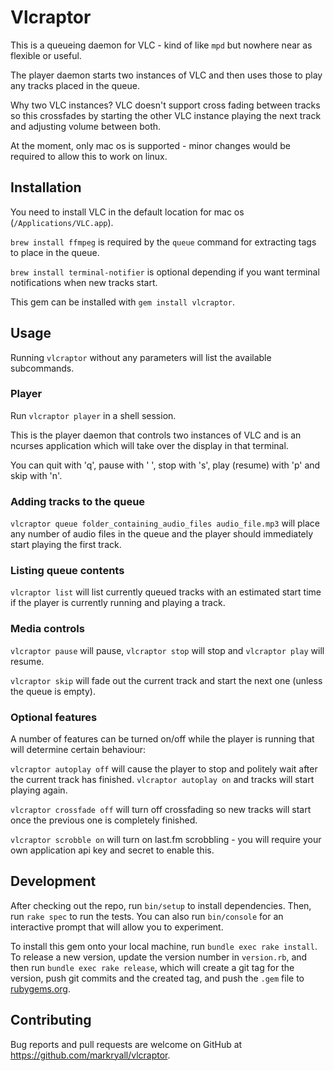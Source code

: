 # Vlcraptor

This is a queueing daemon for VLC - kind of like `mpd` but nowhere near as flexible or useful.

The player daemon starts two instances of VLC and then uses those to play any tracks placed in the queue.

Why two VLC instances? VLC doesn't support cross fading between tracks so this crossfades by starting the
other VLC instance playing the next track and adjusting volume between both.

At the moment, only mac os is supported - minor changes would be required to allow this to work on linux.

## Installation

You need to install VLC in the default location for mac os (`/Applications/VLC.app`).

`brew install ffmpeg` is required by the `queue` command for extracting tags to place in the queue.

`brew install terminal-notifier` is optional depending if you want terminal notifications when new tracks start.

This gem can be installed with `gem install vlcraptor`.

## Usage

Running `vlcraptor` without any parameters will list the available subcommands.

### Player

Run `vlcraptor player` in a shell session.

This is the player daemon that controls two instances
of VLC and is an ncurses application which will take over the display in that terminal.

You can quit with 'q', pause with ' ', stop with 's', play (resume) with 'p' and skip with 'n'.

### Adding tracks to the queue

`vlcraptor queue folder_containing_audio_files audio_file.mp3` will place any number of audio files in the
queue and the player should immediately start playing the first track.

### Listing queue contents

`vlcraptor list` will list currently queued tracks with an estimated start time if the player is currently
running and playing a track.

### Media controls

`vlcraptor pause` will pause, `vlcraptor stop` will stop and `vlcraptor play` will resume.

`vlcraptor skip` will fade out the current track and start the next one (unless the queue is empty). 

### Optional features

A number of features can be turned on/off while the player is running that will determine certain behaviour:

`vlcraptor autoplay off` will cause the player to stop and politely wait after the current track has finished.
`vlcraptor autoplay on` and tracks will start playing again.

`vlcraptor crossfade off` will turn off crossfading so new tracks will start once the previous one is
completely finished.

`vlcraptor scrobble on` will turn on last.fm scrobbling - you will require your own application api key
and secret to enable this.

## Development

After checking out the repo, run `bin/setup` to install dependencies. Then, run `rake spec` to run the tests. You can also run `bin/console` for an interactive prompt that will allow you to experiment.

To install this gem onto your local machine, run `bundle exec rake install`. To release a new version, update the version number in `version.rb`, and then run `bundle exec rake release`, which will create a git tag for the version, push git commits and the created tag, and push the `.gem` file to [rubygems.org](https://rubygems.org).

## Contributing

Bug reports and pull requests are welcome on GitHub at https://github.com/markryall/vlcraptor.
